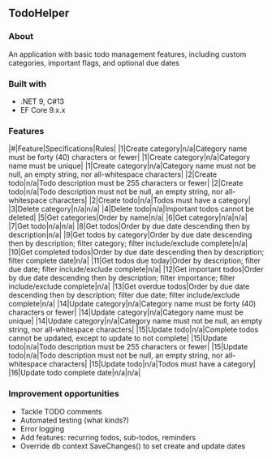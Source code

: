## TodoHelper
### About
An application with basic todo management features, including custom categories, important flags, and optional due dates
### Built with
+ .NET 9, C#13
+ EF Core 9.x.x
### Features
|#|Feature|Specifications|Rules|
|1|Create category|n/a|Category name must be forty (40) characters or fewer|
|1|Create category|n/a|Category name must be unique|
|1|Create category|n/a|Category name must not be null, an empty string, nor all-whitespace characters|
|2|Create todo|n/a|Todo description must be 255 characters or fewer|
|2|Create todo|n/a|Todo description must not be null, an empty string, nor all-whitespace characters|
|2|Create todo|n/a|Todos must have a category|
|3|Delete category|n/a|n/a|
|4|Delete todo|n/a|Important todos cannot be deleted|
|5|Get categories|Order by name|n/a|
|6|Get category|n/a|n/a|
|7|Get todo|n/a|n/a|
|8|Get todos|Order by due date descending then by description|n/a|
|9|Get todos by category|Order by due date descending then by description; filter category; filter include/exclude complete|n/a|
|10|Get completed todos|Order by due date descending then by description; filter complete date|n/a|
|11|Get todos due today|Order by description; filter due date; filter include/exclude complete|n/a|
|12|Get important todos|Order by due date descending then by description; filter importance; filter include/exclude complete|n/a|
|13|Get overdue todos|Order by due date descending then by description; filter due date; filter include/exclude complete|n/a|
|14|Update category|n/a|Category name must be forty (40) characters or fewer|
|14|Update category|n/a|Category name must be unique|
|14|Update category|n/a|Category name must not be null, an empty string, nor all-whitespace characters|
|15|Update todo|n/a|Complete todos cannot be updated, except to update to not complete|
|15|Update todo|n/a|Todo description must be 255 characters or fewer|
|15|Update todo|n/a|Todo description must not be null, an empty string, nor all-whitespace characters|
|15|Update todo|n/a|Todos must have a category|
|16|Update todo complete date|n/a|n/a|
### Improvement opportunities
+ Tackle TODO comments
+ Automated testing (what kinds?)
+ Error logging
+ Add features: recurring todos, sub-todos, reminders
+ Override db context SaveChanges() to set create and update dates
